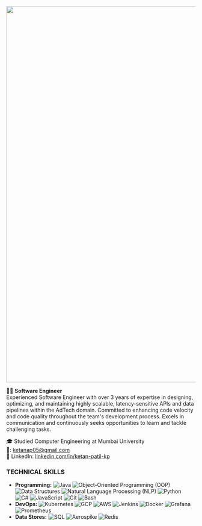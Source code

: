 <img src="https://user-images.githubusercontent.com/74038190/225813708-98b745f2-7d22-48cf-9150-083f1b00d6c9.gif" width="1000">


👨‍💻 **Software Engineer**  
Experienced Software Engineer with over 3 years of expertise in designing, optimizing, and maintaining highly scalable, latency-sensitive APIs and data pipelines within the AdTech domain. Committed to enhancing code velocity and code quality throughout the team's development process. Excels in communication and continuously seeks opportunities to learn and tackle challenging tasks.

🎓 Studied Computer Engineering at Mumbai University  
📧: ketanap05@gmail.com  
🔗 LinkedIn: [linkedin.com/in/ketan-patil-kp](linkedin.com/in/ketan-patil-kp)  


### TECHNICAL SKILLS
- **Programming:** ![Java](https://img.shields.io/badge/Java-informational?style=flat&logo=java&logoColor=white&color=007396) ![Object-Oriented Programming (OOP)](https://img.shields.io/badge/OOP-informational?style=flat&color=blue) ![Data Structures](https://img.shields.io/badge/Data%20Structures-informational?style=flat&color=green) ![Natural Language Processing (NLP)](https://img.shields.io/badge/NLP-informational?style=flat&color=orange) ![Python](https://img.shields.io/badge/Python-informational?style=flat&logo=python&logoColor=white&color=3776AB) ![C#](https://img.shields.io/badge/C%23-informational?style=flat&logo=c-sharp&logoColor=white&color=239120) ![JavaScript](https://img.shields.io/badge/JavaScript-informational?style=flat&logo=javascript&logoColor=white&color=F7DF1E) ![Git](https://img.shields.io/badge/Git-informational?style=flat&logo=git&logoColor=white&color=F05032) ![Bash](https://img.shields.io/badge/Bash-informational?style=flat&logo=gnu-bash&logoColor=white&color=4EAA25)
- **DevOps:** ![Kubernetes](https://img.shields.io/badge/Kubernetes-informational?style=flat&logo=kubernetes&logoColor=white&color=326CE5) ![GCP](https://img.shields.io/badge/GCP-informational?style=flat&logo=google-cloud&logoColor=white&color=4285F4) ![AWS](https://img.shields.io/badge/AWS-informational?style=flat&logo=amazon-aws&logoColor=white&color=232F3E) ![Jenkins](https://img.shields.io/badge/Jenkins-informational?style=flat&logo=jenkins&logoColor=white&color=D24939) ![Docker](https://img.shields.io/badge/Docker-informational?style=flat&logo=docker&logoColor=white&color=2496ED) ![Grafana](https://img.shields.io/badge/Grafana-informational?style=flat&logo=grafana&logoColor=white&color=F46800) ![Prometheus](https://img.shields.io/badge/Prometheus-informational?style=flat&logo=prometheus&logoColor=white&color=E6522C)
- **Data Stores:** ![SQL](https://img.shields.io/badge/SQL-informational?style=flat&logo=sql&logoColor=white&color=blue) ![Aerospike](https://img.shields.io/badge/Aerospike-informational?style=flat&color=blueviolet) ![Redis](https://img.shields.io/badge/Redis-informational?style=flat&logo=redis&logoColor=white&color=red)
